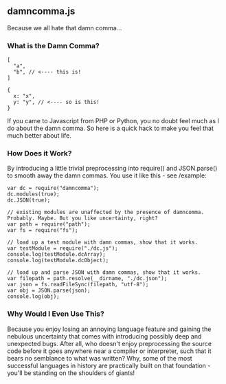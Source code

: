 damncomma.js
------------

Because we all hate that damn comma...

### What is the Damn Comma?

	[ 
	  "a",
	  "b", // <---- this is!
	]
	
	{
	  x: "x",
	  y: "y", // <---- so is this!
	}

If you came to Javascript from PHP or Python, you no doubt feel much as I do about the damn comma. So here is a quick hack to make you feel that much better about life.

### How Does it Work?

By introducing a little trivial preprocessing into require() and JSON.parse() to smooth away the damn commas. You use it like this - see /example:

	var dc = require("damncomma");
	dc.modules(true);
	dc.JSON(true);

	// existing modules are unaffected by the presence of damncomma. Probably. Maybe. But you like uncertainty, right?
	var path = require("path");
	var fs = require("fs");

	// load up a test module with damn commas, show that it works.
	var testModule = require("./dc.js");
	console.log(testModule.dcArray);
	console.log(testModule.dcObject);

	// load up and parse JSON with damn commas, show that it works.
	var filepath = path.resolve(__dirname, "./dc.json");
	var json = fs.readFileSync(filepath, "utf-8");
	var obj = JSON.parse(json);
	console.log(obj);

### Why Would I Even Use This?

Because you enjoy losing an annoying language feature and gaining the nebulous uncertainty that comes with introducing possibly deep and unexpected bugs. After all, who doesn't enjoy preprocessing the source code before it goes anywhere near a compiler or interpreter, such that it bears no semblance to what was written? Why, some of the most successful languages in history are practically built on that foundation - you'll be standing on the shoulders of giants!
